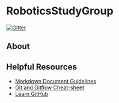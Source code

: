 # RoboticsStudyGroup
[![Gitter](https://img.shields.io/gitter/room/nwjs/nw.js.svg)](https://gitter.im/ELSPL-Robotics/StudyGroup)

## About

## Helpful Resources
* [Markdown Document Guidelines](https://github.com/adam-p/markdown-here/wiki/Markdown-Cheatsheet)
* [Git and Gitflow Cheat-sheet](https://github.com/arslanbilal/git-cheat-sheet)
* [Learn GitHub](https://learngitbranching.js.org/?demo)
